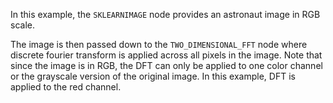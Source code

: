In this example, the `SKLEARNIMAGE` node provides an astronaut image in RGB scale.

The image is then passed down to the `TWO_DIMENSIONAL_FFT` node where discrete fourier transform is applied across all pixels in the image. 
Note that since the image is in RGB, the DFT can only be applied to one color channel or the grayscale version of the original image. 
In this example, DFT is applied to the red channel.